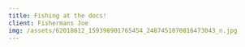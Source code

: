 ```yaml
---
title: Fishing at the docs!
client: Fishermans Joe
img: /assets/62018612_159398901765454_2487451070816473043_n.jpg
---
```


